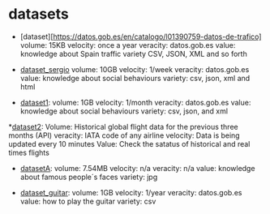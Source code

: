 # datasets

* [dataset][https://datos.gob.es/en/catalogo/l01390759-datos-de-trafico]
	volume: 15KB
	velocity: once a year
	veracity: datos.gob.es
	value: knowledge about Spain traffic
	variety CSV, JSON, XML and so forth

* [dataset_sergio](https:/ejemplo.com)
    volume: 10GB
    velocity: 1/week
    veracity: datos.gob.es
    value: knowledge about social behaviours
    variety: csv, json, xml and html

* [dataset1](https:/example.com): 
	volume: 1GB
	velocity: 1/month
	veracity: datos.gob.es
	value: knowledge about social behaviours
	variety: csv, json, and xml

*[dataset2](https://app.goflightlabs.com):
    Volume: Historical global flight data for the previous three months (API)
    veracity: IATA code of any airline
    velocity: Data is being updated every 10 minutes
    Value: Check the satatus of historical and real times flights

* [datasetA](https://www.kaggle.com/datasets/cybersimar08/face-recognition-dataset):
	volume: 7.54MB
	velocity: n/a
	veracity: n/a
	value: knowledge about famous people´s faces
	variety: jpg

* [dataset_guitar](https://kaggle.com/datasets/arnavsharma45/guitar-chord-fingers-dataset):
	volume: 1GB
	velocity: 1/year
	veracity: datos.gob.es
	value: how to play the guitar
	variety: csv
